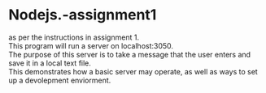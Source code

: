 # Nodejs.-assignment1
as per the instructions in assignment 1.  
This program will run a server on localhost:3050.  
The purpose of this server is to take a message that the user enters and save it in a local text file.  
This demonstrates how a basic server may operate, as well as ways to set up a devolepment enviorment.  
